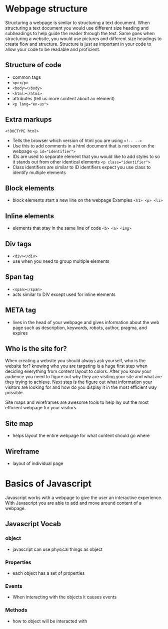 # Webpage structure
Structuring a webpage is similar to structuring a text document. When structuring a text document you would use different size heading and subheadings to help guide the reader through the text. Same goes when structuring a website, you would use pictures and different size headings to create flow and structure. Structure is just as important in your code to allow your code to be readable and proficient.
## Structure of code
- common tags 
- ``` <p></p> ```
- ``` <body></body> ```
- ``` <html></html> ```
- attributes (tell us more content about an element) 
- ``` <p lang="en-us"> ```

## Extra markups
``` <!DOCTYPE html> ``` 
- Tells the browser which version of html you are using
``` <!-- --> ```
- Use this to add comments in a html document that is not seen on the webpage
``` <p id="identifier"> ```
- IDs are used to separate element that you would like to add styles to so it stands out from other identical elements
``` <p class="identifier"> ```
- Class identifiers are similar to ID identifiers expect you use class to identify multiple elements

## Block elements
- block elements start a new line on the webpage
Examples
``` <h1> <p> <li> ```
## Inline elements
- elements that stay in the same line of code
``` <b> <a> <img> ```
## Div tags
- ``` <div></div> ```
- use when you need to group multiple elements
## Span tag
- ``` <span></span> ```
- acts similar to DIV except used for inline elements
## META tag
- lives in the head of your webpage and gives information about the web page such as description, keywords, robots, author, pragma, and expires

## Who is the site for?

When creating a website you should always ask yourself, who is the website for? knowing who you are targeting is a huge first step when deciding everything from content layout to colors. After you know your audience you need to figure out why they are visiting your site and what are they trying to achieve. Next step is the figure out what information your visitors are looking for and how do you display it in the most efficient way possible. 

Site maps and wireframes are awesome tools to help lay out the most efficient webpage for your visitors.

## Site map
- helps layout the entire webpage for what content should go where
## Wireframe
- layout of individual page

# Basics of Javascript

Javascript works with a webpage to give the user an interactive experience. With Javascript you are able to add and move around content of a webpage.

## Javascript Vocab

### object
- javascript can use physical things as object
### Properties
- each object has a set of properties 
### Events
- When interacting with the objects it causes events
### Methods
- how to object will be interacted with